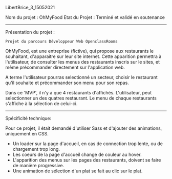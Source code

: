 LibertBrice_3_15052021

Nom du projet : OhMyFood
Etat du Projet : Terminé et validé en soutenance

---

Présentation du projet :

    Projet du parcours Développeur Web OpenclassRooms

OhMyFood, est une entreprise (fictive), qui propose aux restaurants le souhaitant, d'apparaitre sur leur site internet. Cette apparition permettra à l'utilisateur, de consulter les menus des restaurants inscris sur le sites, et même précommander directement sur l'application web.

A terme l'utilisateur pourras selectionné un secteur, choisir le restaurant qu'il souhaite et précommander son menu pour son repas.

Dans ce 'MVP', il n'y a que 4 restaurants d'affichés. L'utilisateur, peut selectionner un des quatres restaurant. Le menu de chaque restaurants s'affiche à la sélection de celui-ci.

---

Spécificité technique:

Pour ce projet, il était demandé d'utiliser Sass et d'ajouter des animations, uniquement en CSS.

- Un loader sur la page d'accueil, en cas de connection trop lente, ou de chargement trop long.
- Les coeurs de la page d'accueil change de couleur au hover.
- L'apparition des menus sur les pages des restaurants, doivent se faire de manière progressive.
- Une animation de sélection d'un plat se fait au clic sur le plat.
